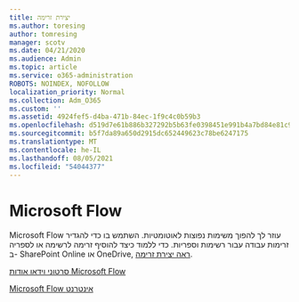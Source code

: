 ```yaml
---
title: יצירת זרימה
ms.author: toresing
author: tomresing
manager: scotv
ms.date: 04/21/2020
ms.audience: Admin
ms.topic: article
ms.service: o365-administration
ROBOTS: NOINDEX, NOFOLLOW
localization_priority: Normal
ms.collection: Adm_O365
ms.custom: ''
ms.assetid: 4924fef5-d4ba-471b-84ec-1f9c4c0b59b3
ms.openlocfilehash: d519d7e61b886b327292b5b63fe0398451e991b4a7bd84e81c9fac5cdb47fc0d
ms.sourcegitcommit: b5f7da89a650d2915dc652449623c78be6247175
ms.translationtype: MT
ms.contentlocale: he-IL
ms.lasthandoff: 08/05/2021
ms.locfileid: "54044377"
---
```

# <a name="microsoft-flow"></a>Microsoft Flow

Microsoft Flow עוזר לך להפוך משימות נפוצות לאוטומטיות. השתמש בו כדי להגדיר זרימות עבודה עבור רשימות וספריות. כדי ללמוד כיצד להוסיף זרימה לרשימה או לספריה ב- SharePoint Online או OneDrive, [ראה יצירת זרימה](https://go.microsoft.com/fwlink/?linkid=869408).
  
[סרטוני וידאו אודות Microsoft Flow](https://go.microsoft.com/fwlink/?linkid=864641)
  
[Microsoft Flow אינטרנט](https://go.microsoft.com/fwlink/?linkid=864642)
  

